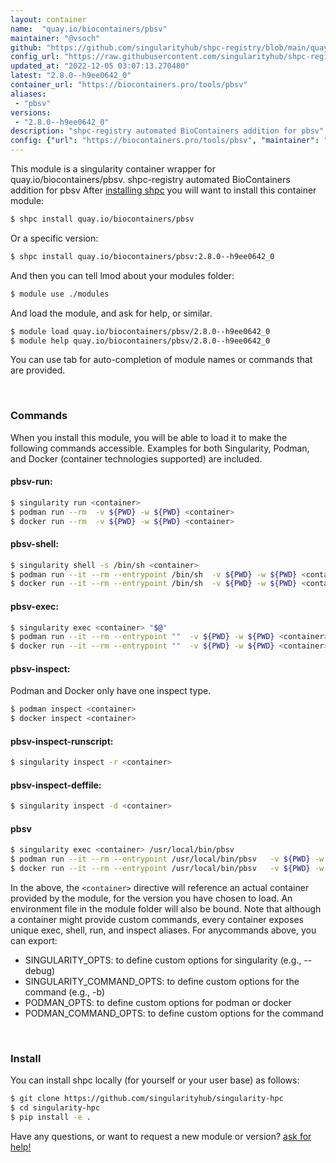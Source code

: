 ```yaml
---
layout: container
name:  "quay.io/biocontainers/pbsv"
maintainer: "@vsoch"
github: "https://github.com/singularityhub/shpc-registry/blob/main/quay.io/biocontainers/pbsv/container.yaml"
config_url: "https://raw.githubusercontent.com/singularityhub/shpc-registry/main/quay.io/biocontainers/pbsv/container.yaml"
updated_at: "2022-12-05 03:07:13.270480"
latest: "2.8.0--h9ee0642_0"
container_url: "https://biocontainers.pro/tools/pbsv"
aliases:
 - "pbsv"
versions:
 - "2.8.0--h9ee0642_0"
description: "shpc-registry automated BioContainers addition for pbsv"
config: {"url": "https://biocontainers.pro/tools/pbsv", "maintainer": "@vsoch", "description": "shpc-registry automated BioContainers addition for pbsv", "latest": {"2.8.0--h9ee0642_0": "sha256:627c8685f240bbf0d5cc7bf1b0180457c23588d25efcffc72461b8c23fb830e5"}, "tags": {"2.8.0--h9ee0642_0": "sha256:627c8685f240bbf0d5cc7bf1b0180457c23588d25efcffc72461b8c23fb830e5"}, "docker": "quay.io/biocontainers/pbsv", "aliases": {"pbsv": "/usr/local/bin/pbsv"}}
---
```


This module is a singularity container wrapper for quay.io/biocontainers/pbsv.
shpc-registry automated BioContainers addition for pbsv
After [installing shpc](#install) you will want to install this container module:


```bash
$ shpc install quay.io/biocontainers/pbsv
```

Or a specific version:

```bash
$ shpc install quay.io/biocontainers/pbsv:2.8.0--h9ee0642_0
```

And then you can tell lmod about your modules folder:

```bash
$ module use ./modules
```

And load the module, and ask for help, or similar.

```bash
$ module load quay.io/biocontainers/pbsv/2.8.0--h9ee0642_0
$ module help quay.io/biocontainers/pbsv/2.8.0--h9ee0642_0
```

You can use tab for auto-completion of module names or commands that are provided.

<br>

### Commands

When you install this module, you will be able to load it to make the following commands accessible.
Examples for both Singularity, Podman, and Docker (container technologies supported) are included.

#### pbsv-run:

```bash
$ singularity run <container>
$ podman run --rm  -v ${PWD} -w ${PWD} <container>
$ docker run --rm  -v ${PWD} -w ${PWD} <container>
```

#### pbsv-shell:

```bash
$ singularity shell -s /bin/sh <container>
$ podman run --it --rm --entrypoint /bin/sh  -v ${PWD} -w ${PWD} <container>
$ docker run --it --rm --entrypoint /bin/sh  -v ${PWD} -w ${PWD} <container>
```

#### pbsv-exec:

```bash
$ singularity exec <container> "$@"
$ podman run --it --rm --entrypoint ""  -v ${PWD} -w ${PWD} <container> "$@"
$ docker run --it --rm --entrypoint ""  -v ${PWD} -w ${PWD} <container> "$@"
```

#### pbsv-inspect:

Podman and Docker only have one inspect type.

```bash
$ podman inspect <container>
$ docker inspect <container>
```

#### pbsv-inspect-runscript:

```bash
$ singularity inspect -r <container>
```

#### pbsv-inspect-deffile:

```bash
$ singularity inspect -d <container>
```


#### pbsv

```bash
$ singularity exec <container> /usr/local/bin/pbsv
$ podman run --it --rm --entrypoint /usr/local/bin/pbsv   -v ${PWD} -w ${PWD} <container> -c " $@"
$ docker run --it --rm --entrypoint /usr/local/bin/pbsv   -v ${PWD} -w ${PWD} <container> -c " $@"
```



In the above, the `<container>` directive will reference an actual container provided
by the module, for the version you have chosen to load. An environment file in the
module folder will also be bound. Note that although a container
might provide custom commands, every container exposes unique exec, shell, run, and
inspect aliases. For anycommands above, you can export:

 - SINGULARITY_OPTS: to define custom options for singularity (e.g., --debug)
 - SINGULARITY_COMMAND_OPTS: to define custom options for the command (e.g., -b)
 - PODMAN_OPTS: to define custom options for podman or docker
 - PODMAN_COMMAND_OPTS: to define custom options for the command

<br>

### Install

You can install shpc locally (for yourself or your user base) as follows:

```bash
$ git clone https://github.com/singularityhub/singularity-hpc
$ cd singularity-hpc
$ pip install -e .
```

Have any questions, or want to request a new module or version? [ask for help!](https://github.com/singularityhub/singularity-hpc/issues)